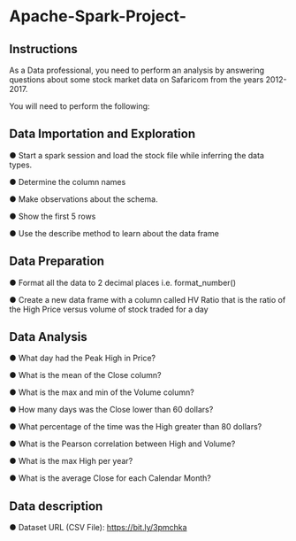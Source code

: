 # Apache-Spark-Project-


## Instructions

As a Data professional, you need to perform an analysis by answering questions about some stock market data on Safaricom from the years 2012-2017.

You will need to perform the following:

## Data Importation and Exploration

● Start a spark session and load the stock file while inferring the data types.

● Determine the column names

● Make observations about the schema.

● Show the first 5 rows

● Use the describe method to learn about the data frame

## Data Preparation

● Format all the data to 2 decimal places i.e. format_number()

● Create a new data frame with a column called HV Ratio that is the ratio of the High Price versus volume of stock traded for a day

## Data Analysis

● What day had the Peak High in Price?

● What is the mean of the Close column?

● What is the max and min of the Volume column?

● How many days was the Close lower than 60 dollars?

● What percentage of the time was the High greater than 80 dollars?

● What is the Pearson correlation between High and Volume?

● What is the max High per year?

● What is the average Close for each Calendar Month?

## Data description

● Dataset URL (CSV File): https://bit.ly/3pmchka
